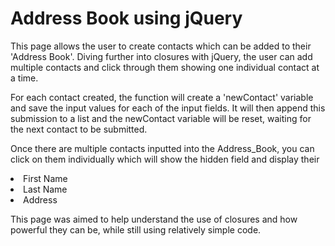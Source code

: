 # Address Book using jQuery

This page allows the user to create contacts which can be added to their
'Address Book'. Diving further into closures with jQuery, the user can add multiple contacts and click through them showing one individual contact at a time.

For each contact created, the function will create a 'newContact' variable and save the input values for each of the input fields. It will then append this submission to a list and the newContact variable will be reset, waiting for the next contact to be submitted.

Once there are multiple contacts inputted into the Address_Book, you can click on them individually which will show the hidden field and display their

<li>First Name</li>
<li>Last Name</li>
<li>Address</li>

This page was aimed to help understand the use of closures and how powerful they can be, while still using relatively simple code.
